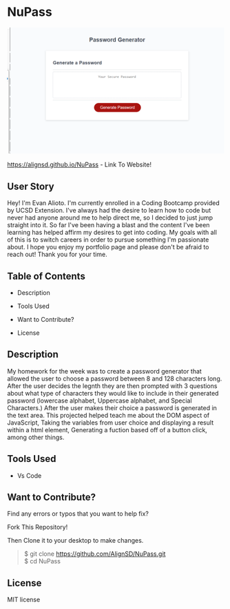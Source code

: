 # NuPass

![Portforlio screen shot](/assets/NuPassScreenShot.png)

https://alignsd.github.io/NuPass - Link To Website!

## User Story

Hey! I'm Evan Alioto. I'm currently enrolled in a Coding Bootcamp provided by UCSD Extension. I've always had the desire to learn how to code but never had anyone around me to help direct me, so I decided to just jump straight into it. So far I've been having a blast and the content I've been learning has helped affirm my desires to get into coding. My goals with all of this is to switch careers in order to pursue something I'm passionate about. I hope you enjoy my portfolio page and please don't be afraid to reach out! Thank you for your time. 

## Table of Contents

* Description

* Tools Used

* Want to Contribute?

* License

## Description

My homework for the week was to create a password generator that allowed the user to choose a password between 8 and 128 characters long. After the user decides the legnth they are then prompted with 3 questions about what type of characters they would like to include in their generated password (lowercase alphabet, Uppercase alphabet, and Special Characters.)
After the user makes their choice a password is generated in the text area. This projected helped teach me about the DOM aspect of JavaScript, Taking the variables from user choice and displaying a result within a html element, Generating a fuction based off of a button click, among other things. 

## Tools Used

* Vs Code

## Want to Contribute?

Find any errors or typos that you want to help fix?

Fork This Repository!

Then Clone it to your desktop to make changes.

> $ git clone https://github.com/AlignSD/NuPass.git<br>
> $ cd NuPass

## License

MIT license